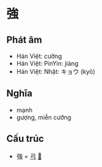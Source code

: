 # 強

## Phát âm
* Hán Việt: cưỡng
* Hán Việt: PinYin: jiàng
* Hán Việt: Nhật: キョウ (kyō)

## Nghĩa
* mạnh
* gượng, miễn cưỡng

## Cấu trúc
* 強 = [弓](弓.md) [𧈧](𧈧.md)

<script>window.HANZI_FIELD='強';</script>